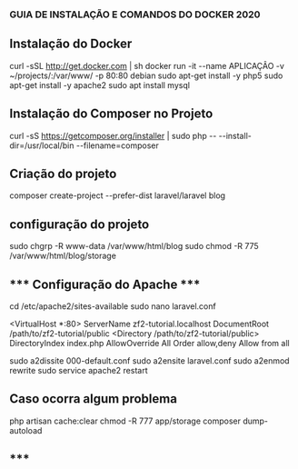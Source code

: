### GUIA DE INSTALAÇÃO E COMANDOS DO DOCKER 2020

## Instalação do Docker 


curl -sSL http://get.docker.com | sh
docker run -it --name APLICAÇÂO -v ~/projects/:/var/www/ -p 80:80 debian
sudo apt-get install -y php5
sudo apt-get install -y apache2
sudo apt install mysql


## Instalação do Composer no Projeto ##


curl -sS https://getcomposer.org/installer | sudo php -- --install-dir=/usr/local/bin --filename=composer



## Criação do projeto ##

composer create-project --prefer-dist laravel/laravel blog


## configuração do projeto 

sudo chgrp -R www-data /var/www/html/blog
sudo chmod -R 775 /var/www/html/blog/storage


## *** Configuração do Apache  ***

cd /etc/apache2/sites-available
sudo nano laravel.conf

 <VirtualHost *:80>
     ServerName zf2-tutorial.localhost
     DocumentRoot /path/to/zf2-tutorial/public
     <Directory /path/to/zf2-tutorial/public>
         DirectoryIndex index.php
         AllowOverride All
         Order allow,deny
         Allow from all
     </Directory>
 </VirtualHost>

sudo a2dissite 000-default.conf
sudo a2ensite laravel.conf
sudo a2enmod rewrite
sudo service apache2 restart



## Caso ocorra algum problema
php artisan cache:clear 
chmod -R 777 app/storage 
composer dump-autoload


## ***
